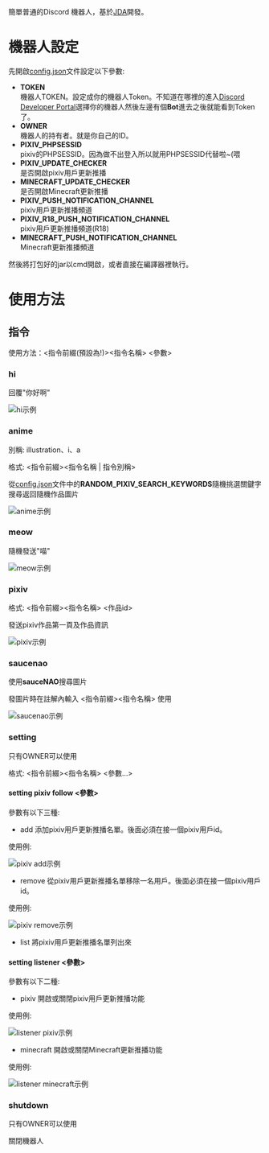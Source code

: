 簡單普通的Discord 機器人，基於[JDA](https://github.com/DV8FromTheWorld/JDA)開發。
# 機器人設定
先開啟[config.json](https://github.com/Huanying04/DiscordRobot/blob/master/config.json "config.json")文件設定以下參數: 
* **TOKEN**  
機器人TOKEN。設定成你的機器人Token。不知道在哪裡的進入[Discord Developer Portal](https://discord.com/developers/applications)選擇你的機器人然後左邊有個**Bot**進去之後就能看到Token了。
* **OWNER**  
機器人的持有者。就是你自己的ID。
* **PIXIV_PHPSESSID**  
pixiv的PHPSESSID。因為做不出登入所以就用PHPSESSID代替啦~(喂
* **PIXIV_UPDATE_CHECKER**  
是否開啟pixiv用戶更新推播
* **MINECRAFT_UPDATE_CHECKER**  
是否開啟Minecraft更新推播
* **PIXIV_PUSH_NOTIFICATION_CHANNEL**  
pixiv用戶更新推播頻道
* **PIXIV_R18_PUSH_NOTIFICATION_CHANNEL**  
pixiv用戶更新推播頻道(R18)
* **MINECRAFT_PUSH_NOTIFICATION_CHANNEL**  
Minecraft更新推播頻道

然後將打包好的jar以cmd開啟，或者直接在編譯器裡執行。
# 使用方法
## 指令
使用方法：<指令前綴(預設為!)><指令名稱> <參數> 
### hi
回覆"你好啊"

![hi示例](https://i.imgur.com/JkklLvv.png "示例")
### anime
別稱: illustration、i、a

格式: <指令前綴><指令名稱 | 指令別稱>

從[config.json](https://github.com/Huanying04/DiscordRobot/blob/master/config.json "config.json")文件中的**RANDOM_PIXIV_SEARCH_KEYWORDS**隨機挑選關鍵字搜尋返回隨機作品圖片

![anime示例](https://i.imgur.com/McJhld3.png "示例")
### meow
隨機發送"喵"

![meow示例](https://i.imgur.com/VXuB6o0.png "示例")
### pixiv
格式: <指令前綴><指令名稱> <作品id>

發送pixiv作品第一頁及作品資訊

![pixiv示例](https://i.imgur.com/XCQAHfX.png "示例")
### saucenao
使用**sauceNAO**搜尋圖片

發圖片時在註解內輸入 <指令前綴><指令名稱> 使用

![saucenao示例](https://i.imgur.com/5RsHTVv.png "示例")
### setting
只有OWNER可以使用

格式: <指令前綴><指令名稱> <參數...>

#### setting pixiv follow <參數>
參數有以下三種:
* add
添加pixiv用戶更新推播名單。後面必須在接一個pixiv用戶id。

使用例: 

![pixiv add示例](https://i.imgur.com/Bcqb9O2.png "示例")
* remove
從pixiv用戶更新推播名單移除一名用戶。後面必須在接一個pixiv用戶id。

使用例: 

![pixiv remove示例](https://i.imgur.com/kG3wV7A.png "示例")
* list
將pixiv用戶更新推播名單列出來
#### setting listener <參數>
參數有以下二種:
* pixiv
開啟或關閉pixiv用戶更新推播功能

使用例: 

![listener pixiv示例](https://i.imgur.com/H2fx9bi.png "示例")
* minecraft
開啟或關閉Minecraft更新推播功能

使用例: 

![listener minecraft示例](https://i.imgur.com/oMeKCjX.png "示例")
### shutdown
只有OWNER可以使用

關閉機器人
